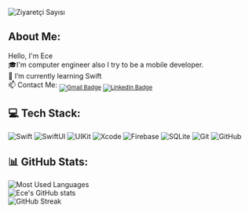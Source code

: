 ![Ziyaretçi Sayısı](https://komarev.com/ghpvc/?username=ecekursun&color=blue)
## About Me:


Hello, I'm Ece <br/>
🎓I'm computer engineer also I try to be a mobile developer. <br/>
 🌱 I’m currently learning Swift<br/>
  📫 Contact Me: <sub><a href="eekursun14@gmail.com"><img src="https://img.shields.io/badge/Gmail-D14836?style=flat&logo=gmail&logoColor=white" alt="Gmail Badge"/></a>
  <a href="https://www.linkedin.com/in/ece-kursun/"><img src="https://img.shields.io/badge/LinkedIn-0077B5?style=flat&logo=linkedin&logoColor=white" alt="LinkedIn Badge"/></a></sub>

<h2> 💻 Tech Stack:</h2>

<p>
  <img src="https://img.shields.io/badge/Swift-FA7343?style=flat&logo=swift&logoColor=white" alt="Swift"/>
  <img src="https://img.shields.io/badge/SwiftUI-007AFF?style=flat&logo=swift&logoColor=white" alt="SwiftUI"/>
  <img src="https://img.shields.io/badge/UIKit-2396F3?style=flat&logo=uikit&logoColor=white" alt="UIKit"/>
  <img src="https://img.shields.io/badge/Xcode-1575F9?style=flat&logo=xcode&logoColor=white" alt="Xcode"/>
  <img src="https://img.shields.io/badge/Firebase-FFCA28?style=flat&logo=firebase&logoColor=white" alt="Firebase"/>
  <img src="https://img.shields.io/badge/SQLite-003B57?style=flat&logo=sqlite&logoColor=white" alt="SQLite"/>
  <img src="https://img.shields.io/badge/Git-F05032?style=flat&logo=git&logoColor=white" alt="Git"/>
  <img src="https://img.shields.io/badge/GitHub-181717?style=flat&logo=github&logoColor=white" alt="GitHub"/>
</p>

<h2>📊 GitHub Stats:</h2>

<p>
  <img src="https://github-readme-stats.vercel.app/api/top-langs/?username=ecekursun&layout=compact&theme=radical" alt="Most Used Languages"/><br/>
  <img src="https://github-readme-stats.vercel.app/api?username=ecekursun&show_icons=true&theme=radical" alt="Ece's GitHub stats"/><br/>
  <img src="https://streak-stats.demolab.com/?user=ecekursun&theme=radical" alt="GitHub Streak"/>
</p>

